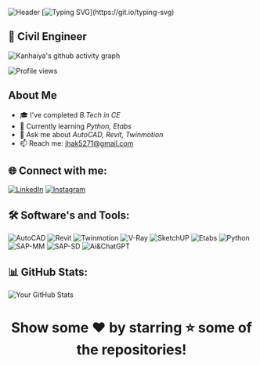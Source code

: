 ![Header](https://capsule-render.vercel.app/api?type=waving&color=gradient&height=150&section=header&text=Welcome+to+my+profile!)
[![Typing SVG](https://readme-typing-svg.herokuapp.com?font=Fira+Code&duration=3000&pause=500&color=00FF00&multiline=true&width=600&lines=Hey+there+👋;I'm+Kanhaiya+Kumar+Jha;AI+%26+Python+Learner;Open+Source+Contributor+🌍;Welcome+to+my+GitHub+Profile!)](https://git.io/typing-svg)
## 🚀 Civil Engineer 








![Kanhaiya's github activity graph](https://github-readme-activity-graph.vercel.app/graph?username=Kanhaiya957&bg_color=0d1117&color=00ff99&line=ff0055&point=ffffff&area=true&hide_border=true)

![Profile views](https://komarev.com/ghpvc/?username=Kanhaiya957)

## About Me

- 🎓 I’ve completed *B.Tech in CE*
- 🌱 Currently learning *Python, Etabs*
- 💬 Ask me about *AutoCAD, Revit, Twinmotion*
- 📫 Reach me: [jhak5271@gmail.com](mailto:jhak5271@gmail.com)

## 🌐 Connect with me:
[![LinkedIn](https://img.shields.io/badge/LinkedIn-blue)](https://www.linkedin.com/in/kanhaiya21?utm_source=share&utm_campaign=share_via&utm_content=profile&utm_medium=android_app)
[![Instagram](https://img.shields.io/badge/Instagram-red)](https://www.instagram.com/_kanhaiya_kumar_01_?igsh=MWxhenN0bjZncDcwMA==)

## 🛠 Software's and Tools:
![AutoCAD](https://img.shields.io/badge/AutoCAD-red)
![Revit](https://img.shields.io/badge/Revit-blue)
![Twinmotion](https://img.shields.io/badge/Twinmotion-black)
![V-Ray](https://img.shields.io/badge/V-Ray-black)
![SketchUP](https://img.shields.io/badge/SketchUP-blue)
![Etabs](https://img.shields.io/badge/Etabs-blue)
![Python](https://img.shields.io/badge/Python-blue)
![SAP-MM](https://img.shields.io/badge/SAP-MM-blue)
![SAP-SD](https://img.shields.io/badge/SAP-SD-blue)
![Ai&ChatGPT](https://img.shields.io/badge/Ai&ChatGPT-black)

## 📊 GitHub Stats:

![Your GitHub Stats](https://github-readme-stats.vercel.app/api?username=Kanhaiya&show_icons=true&theme=dark)

# <p align="center">Show some ❤ by starring ⭐ some of the repositories!</p>



